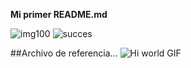 **Mi primer README.md**

![img100](https://img.shields.io/badge/tests-100%25-brightgreen "img100")
![succes](https://img.shields.io/badge/-success-success "succes")

##Archivo de referencia...
![Hi world GIF](https://c.tenor.com/mGgWY8RkgYMAAAAC/hello-world.gif "Hi wolrd GIF")

